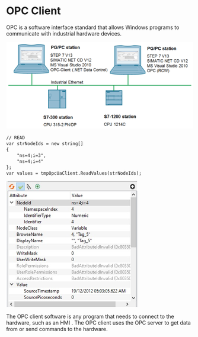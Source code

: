 # OPC Client
OPC is a software interface standard that allows Windows programs to communicate with industrial hardware devices.

![shot](csharp_opc_client_03_e.png)

```
// READ
var strNodeIds = new string[]
{
    "ns=4;i=3",
    "ns=4;i=4"
};
var values = tmpOpcUaClient.ReadValues(strNodeIds);
```

![shot2](opc.jpeg)

The OPC client software is any program that needs to connect to the hardware, such as an HMI . The OPC client uses the OPC server to get data from or send commands to the hardware.
